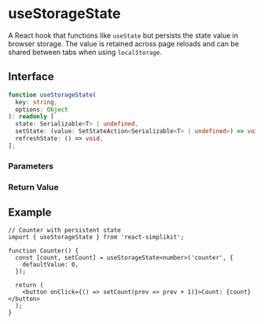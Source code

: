 # useStorageState

A React hook that functions like `useState` but persists the state value in browser storage. The value is retained across page reloads and can be shared between tabs when using `localStorage`.

## Interface

```ts
function useStorageState(
  key: string,
  options: Object
): readonly [
  state: Serializable<T> | undefined,
  setState: (value: SetStateAction<Serializable<T> | undefined>) => void,
  refreshState: () => void,
];
```

### Parameters

<Interface
  required
  name="key"
  type="string"
  description="The key used to store the value in storage."
/>

<Interface
  name="options"
  type="Object"
  description="Configuration options for storage behavior."
  :nested="[
    {
      name: 'options.storage',
      type: 'Storage',
      required: false,
      defaultValue: 'localStorage',
      description:
        'The storage type (<code>localStorage</code> or <code>sessionStorage</code>). Defaults to <code>localStorage</code>.',
    },
    {
      name: 'options.defaultValue',
      type: 'T',
      required: false,
      description: 'The initial value if no existing value is found.',
    },
    {
      name: 'options.serializer',
      type: 'Function',
      required: false,
      description: 'A function to serialize the state value to a string.',
    },
    {
      name: 'options.deserializer',
      type: 'Function',
      required: false,
      description: 'A function to deserialize the state value from a string.',
    },
  ]"
/>

### Return Value

<Interface
  name=""
  type="readonly [state: Serializable<T> | undefined, setState: (value: SetStateAction<Serializable<T> | undefined>) => void, refreshState: () => void]"
  description="tuple:"
  :nested="[
    {
      name: 'state',
      type: 'Serializable<T> | undefined',
      required: false,
      description: 'The current state value retrieved from storage.',
    },
    {
      name: 'setState',
      type: '(value: SetStateAction<Serializable<T> | undefined>) => void',
      required: false,
      description: 'A function to update and persist the state.',
    },
    {
      name: 'refreshState',
      type: '() => void',
      required: false,
      description: 'A function to refresh the state from storage.',
    },
  ]"
/>

## Example

```tsx
// Counter with persistent state
import { useStorageState } from 'react-simplikit';

function Counter() {
  const [count, setCount] = useStorageState<number>('counter', {
    defaultValue: 0,
  });

  return (
    <button onClick={() => setCount(prev => prev + 1)}>Count: {count}</button>
  );
}
```
